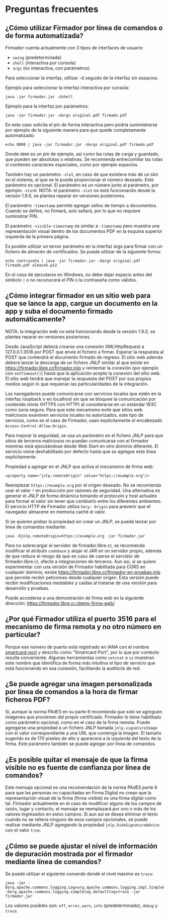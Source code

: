 # Preguntas frecuentes


## ¿Cómo utilizar Firmador por línea de comandos o de forma automatizada?

Firmador cuenta actualmente con 3 tipos de interfaces de usuario:
- `swing` (predeterminada)
- `shell` (interactiva por consola)
- `args` (no interactiva, con parámetros)

Para seleccionar la interfaz, utilizar -d seguido de la interfaz sin espacios.

Ejemplo para seleccionar la interfaz interactiva por consola:

    java -jar firmador.jar -dshell

Ejemplo para la interfaz por parámetros:

    java -jar firmador.jar -dargs original.pdf firmado.pdf

En este caso solicita el pin de forma interactiva pero podría suministrarse
por ejemplo de la siguiente manera para que quede completamente automatizado:

    echo 0000 | java -jar firmador.jar -dargs original.pdf firmado.pdf

Donde `0000` es un pin de ejemplo, así como las rutas de carga y guardado, que
pueden ser absolutas o relativas. Se recomienda entrecomillar las rutas si
contienen caracteres especiales, como por ejemplo espacios.

También hay un parámetro `-slot`, en caso de que existiera más de un slot en el
sistema, al que se le puede proporcionar el número deseado. Este parámetro es
opcional. El parámetro es un número junto al parámetro, por ejemplo `-slot0`.
NOTA: el parámetro `-slot` no está funcionando desde la versión 1.9.0, se
plantea reparar en versiones posteriores.

El parámetro `-timestamp` permite agregar sellos de tiempo a documentos. Cuando
se define, no firmará, solo sellará, por lo que no requiere suministrar PIN.

El parámetro `-visible-timestamp` es similar a `-timestamp` pero muestra una
representación visual dentro de los documentos PDF en la esquina superior
izquierda de la primera página.

Es posible utilizar un tercer parámetro en la interfaz args para firmar con
un fichero de almacén de certificados. Se puede utilizar de la siguiente forma:

    echo contraseña | java -jar firmador.jar -dargs original.pdf firmado.pdf almacen.p12

En el caso de ejecutarse en Windows, no debe dejar espacio antes del símbolo
`|` o no reconocerá el PIN o la contraseña como válidos.


## ¿Cómo integrar firmador en un sitio web para que se lance la app, cargue un documento en la app y suba el documento firmado automáticamente?

NOTA: la integración web no está funcionando desde la versión 1.9.0, se
plantea reparar en versiones posteriores.

Desde JavaScript deberá crearse una conexión XMLHttpRequest a 127.0.0.1:3516
por POST que envíe el fichero a firmar. Esperar la respuesta al POST que
contendrá el documento firmado de regreso. El sitio web además deberá lanzar la
descarga de un fichero JNLP similar al que existe en
https://firmador.libre.cr/firmador.jnlp y reintentar la conexión (por ejemplo
con `setTimeout()`) hasta que la aplicación acepte la conexión del sitio web.
El sitio web tendrá que manejar la respuesta del POST por sus propios medios
según lo que requieran las particularidades de la integración.

Los navegadores puede comunicarse con servicios locales que estén en la
interfaz loopback o en localhost sin que se bloquee la comunicación por
contenido mixto (HTTPS con HTTP) al considerarse en un estándar W3C como zona
segura. Para que este mecanismo evite que sitios web maliciosos examinen
servicios locales no autorizados, este tipo de servicios, como es el caso de
Firmador, usan explícitamente el encabezado `Access-Control-Allow-Origin`.

Para mejorar la seguridad, se usa un parámetro en el fichero JNLP para que
sitios de terceros maliciosos no puedan comunicarse con el firmador mientras
está ejecutándose desde Web Start en otro dominio diferente. El servicio viene
deshabilitado por defecto hasta que se agregue esta línea explicitamente.

Propiedad a agregar en el JNLP que activa el mecanismo de firma web:

    <property name="jnlp.remoteOrigin" value="https://example.org"/>

Reemplazar `https://example.org` por el origen deseado. No se recomienda usar
el valor `*` en producción por razones de seguridad. Una alternativa es generar
el JNLP de forma dinámica tomando el protocolo y host actuales para formar el
valor sin tener que cambiarlo entre los diferentes ambientes. El servicio HTTP
de Firmador utiliza `Vary: Origin` para prevenir que el navegador almacene en
memoria caché el valor.

Si se quieren probar la propiedad sin crear un JNLP, se puede lanzar por línea
de comandos mediante:

    java -Djnlp.remoteOrigin=https://example.org -jar firmador.jar

Para no sobrecargar el servidor de firmador.libre.cr, se recomienda modificar
el atributo `codebase` y alojar el JAR en un servidor propio, además de que
reduce el riesgo de que en caso de caerse el servidor de firmador.libre.cr,
afecte a integraciones de terceros. Aun así, si se quiere experimentar con una
versión de Firmador habilitada para CORS en cualquier dominio, existe
https://firmador.libre.cr/firmador-en-pruebas.jnlp que permite recibir
peticiones desde cualquier origen. Esta versión puede recibir modificaciones
inestables y caídas al tratarse de una versión para desarrollo y pruebas.

Puede accederse a una demostración de firma web en la siguiente dirección:
https://firmador.libre.cr./demo-firma-web/


## ¿Por qué Firmador utiliza el puerto 3516 para el mecanismo de firma remota y no otro número en particular?

Porque ese número de puerto está registrado en IANA con el nombre
[smartcard-port](https://www.iana.org/assignments/service-names-port-numbers/service-names-port-numbers.xhtml?search=smartcard-port)
y descrito como "Smartcard Port", por lo que por contexto resulta conveniente.
Algunas herramientas como `netstat` o `ss` muestran este nombre que identifica
de forma más intuitiva el tipo de servicio que está funcionando en esa
conexión, facilitando la auditoría de red.


## ¿Se puede agregar una imagen personalizada por línea de comandos a la hora de firmar ficheros PDF?

Sí, aunque la norma PAdES en su parte 6 recomienda que solo se agreguen
imágenes que provienen del propio certificado. Firmador lo tiene habilitado
como parámetro opcional, como en el caso de la firma remota. Puede agregarse
una propiedad a un fichero JNLP llamada `jnlp.signatureImage` con el valor
correspondiente a una URL que contenga la imagen. El tamaño sugerido es de 170
pixeles de alto y aparecerá a la izquierda del texto de la firma. Este
parámetro también se puede agregar por línea de comandos.


## ¿Es posible quitar el mensaje de que la firma visible no es fuente de confianza por línea de comandos?

Este mensaje opcional es una recomendación de la norma PAdES parte 6 para
que las personas no capacitadas en Firma Digital no crean que la representación
visual de la firma (firma visible) es una firma digital como tal. Firmador
actualmente en el caso de modificar alguno de los campos de razón, lugar y
contacto, el mensaje se reemplazará por uno o más de los valores ingresados en
estos campos. Si aun así se desea eliminar el texto cuando no se rellena
ninguno de esos campos opcionales, se puede realizar mediante JNLP agregando la
propiedad `jnlp.hideSignatureAdvice` con el valor `true`.


## ¿Cómo se puede ajustar el nivel de información de depuración mostrada por el firmador mediante línea de comandos?

Se puede utilizar el siguiente comando donde el nivel máximo es `trace`:

    java -jar -Dorg.apache.commons.logging.Log=org.apache.commons.logging.impl.SimpleLog -Dorg.apache.commons.logging.simplelog.defaultlog=trace -jar firmador.jar

Los valores posibles son: `off`, `error`, `warn`, `info` (predeterminado),
`debug` y `trace`.
